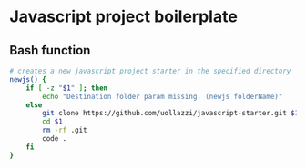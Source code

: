 # Javascript project boilerplate

## Bash function

```bash
# creates a new javascript project starter in the specified directory
newjs() {
    if [ -z "$1" ]; then
        echo "Destination folder param missing. (newjs folderName)"
    else
        git clone https://github.com/uollazzi/javascript-starter.git $1
        cd $1
        rm -rf .git
        code .
    fi
}
```
